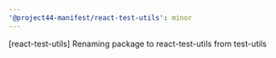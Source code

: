 ```yaml
---
'@project44-manifest/react-test-utils': minor
---
```


[react-test-utils] Renaming package to react-test-utils from test-utils
